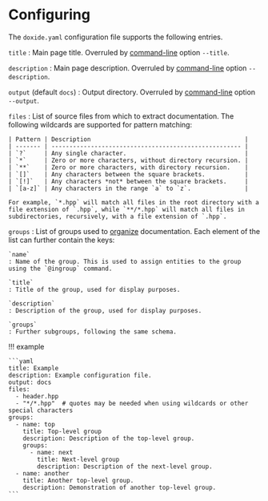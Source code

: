 # Configuring

The `doxide.yaml` configuration file supports the following entries.

`title`
:   Main page title. Overruled by [command-line](/command-line) option `--title`.

`description`
:   Main page description. Overruled by [command-line](/command-line) option `--description`.

`output` (default `docs`)
:   Output directory. Overruled by [command-line](/command-line) option `--output`.

`files`
:   List of source files from which to extract documentation. The following wildcards are supported for pattern matching:

    | Pattern | Description                                           |
    | ------- | ----------------------------------------------------- |
    | `?`     | Any single character.                                 |
    | `*`     | Zero or more characters, without directory recursion. |
    | `**`    | Zero or more characters, with directory recursion.    |
    | `[]`    | Any characters between the square brackets.           |
    | `[!]`   | Any characters *not* between the square brackets.     |
    | `[a-z]` | Any characters in the range `a` to `z`.               |

    For example, `*.hpp` will match all files in the root directory with a file extension of `.hpp`, while `**/*.hpp` will match all files in subdirectories, recursively, with a file extension of `.hpp`.

`groups`
:   List of groups used to [organize](/organizing) documentation. Each element of the list can further contain the keys:

    `name`
    : Name of the group. This is used to assign entities to the group using the `@ingroup` command.

    `title`
    : Title of the group, used for display purposes.

    `description`
    : Description of the group, used for display purposes.

    `groups`
    : Further subgroups, following the same schema.


!!! example

    ```yaml
    title: Example
    description: Example configuration file.
    output: docs
    files:
      - header.hpp
      - "*/*.hpp"  # quotes may be needed when using wildcards or other special characters
    groups:
      - name: top
        title: Top-level group
        description: Description of the top-level group.
        groups:
          - name: next
            title: Next-level group
            description: Description of the next-level group.
      - name: another
        title: Another top-level group.
        description: Demonstration of another top-level group.
    ```